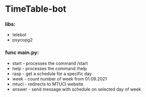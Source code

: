 # TimeTable-bot #
### libs:
* telebot
* psycopg2

### func main.py:
* start - processes the command /start
* help - processes the command /help
* rasp - get a schedule for a specific day
* week - count number of week from 01.09.2021
* mtuci - redirects to MTUCI website
* answer - send message with schedule on selected day of week 
